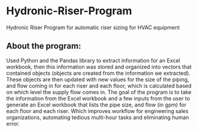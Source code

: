 # Hydronic-Riser-Program
Hydronic Riser Program for automatic riser sizing for HVAC equipment

## About the program:
Used Python and the Pandas library to extract information for an Excel workbook, then this information was stored and organized into vectors that contained objects (objects are created from the information we extracted). These objects are then updated with new values for the size of the piping, and flow coming in for each riser and each floor, which is calculated based on which level the supply flow comes in. The goal of the program is to take the information from the Excel workbook and a few inputs from the user to generate an Excel workbook that lists the pipe size, and flow (in gpm) for each floor and each riser. Which improves workflow for engineering sales organizations, automating tedious multi-hour tasks and eliminating human error.
